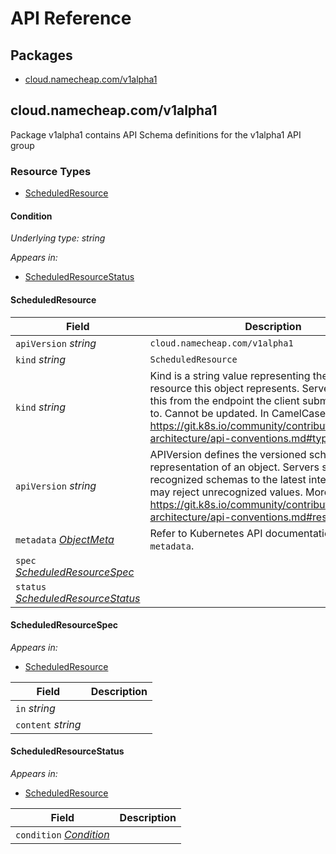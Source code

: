 # API Reference

## Packages
- [cloud.namecheap.com/v1alpha1](#cloudnamecheapcomv1alpha1)


## cloud.namecheap.com/v1alpha1

Package v1alpha1 contains API Schema definitions for the  v1alpha1 API group

### Resource Types
- [ScheduledResource](#scheduledresource)



#### Condition

_Underlying type:_ _string_



_Appears in:_
- [ScheduledResourceStatus](#scheduledresourcestatus)





#### ScheduledResource







| Field | Description |
| --- | --- |
| `apiVersion` _string_ | `cloud.namecheap.com/v1alpha1`
| `kind` _string_ | `ScheduledResource`
| `kind` _string_ | Kind is a string value representing the REST resource this object represents. Servers may infer this from the endpoint the client submits requests to. Cannot be updated. In CamelCase. More info: https://git.k8s.io/community/contributors/devel/sig-architecture/api-conventions.md#types-kinds |
| `apiVersion` _string_ | APIVersion defines the versioned schema of this representation of an object. Servers should convert recognized schemas to the latest internal value, and may reject unrecognized values. More info: https://git.k8s.io/community/contributors/devel/sig-architecture/api-conventions.md#resources |
| `metadata` _[ObjectMeta](https://kubernetes.io/docs/reference/generated/kubernetes-api/v1.25/#objectmeta-v1-meta)_ | Refer to Kubernetes API documentation for fields of `metadata`. |
| `spec` _[ScheduledResourceSpec](#scheduledresourcespec)_ |  |
| `status` _[ScheduledResourceStatus](#scheduledresourcestatus)_ |  |


#### ScheduledResourceSpec





_Appears in:_
- [ScheduledResource](#scheduledresource)

| Field | Description |
| --- | --- |
| `in` _string_ |  |
| `content` _string_ |  |


#### ScheduledResourceStatus





_Appears in:_
- [ScheduledResource](#scheduledresource)

| Field | Description |
| --- | --- |
| `condition` _[Condition](#condition)_ |  |


